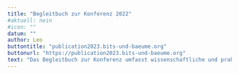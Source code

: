 ```yaml
---
title: "Begleitbuch zur Konferenz 2022"
#aktuell: nein
#icon: ""
datum: ""
author: Leo
buttontitle: "publication2023.bits-und-baeume.org"
buttonurl: "https://publication2023.bits-und-baeume.org"
text: "Das Begleitbuch zur Konferenz umfasst wissenschaftliche und praktische Erkenntnisse sowie Ansichten von über 65 Autor:innen aus Forschung, Aktivismus und Praxis mit Bits & Bäume-Hintergrund."
---
```

